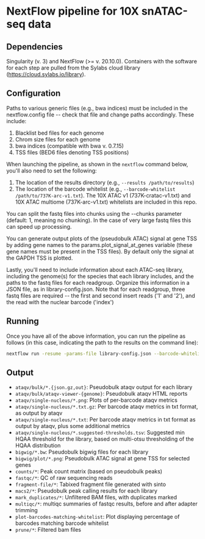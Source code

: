 # NextFlow pipeline for 10X snATAC-seq data

## Dependencies
Singularity (v. 3) and NextFlow (>= v. 20.10.0). Containers with the software for each step are pulled from the Sylabs cloud library (https://cloud.sylabs.io/library).


## Configuration
Paths to various generic files (e.g., bwa indices) must be included in the nextflow.config file -- check that file and change paths accordingly. These include:

1. Blacklist bed files for each genome
2. Chrom size files for each genome
3. bwa indices (compatible with bwa v. 0.7.15)
4. TSS files (BED6 files denoting TSS positions)

When launching the pipeline, as shown in the `nextflow` command below, you'll also need to set the following:

1. The location of the results directory (e.g., `--results /path/to/results`)
2. The location of the barcode whitelist (e.g., `--barcode-whitelist /path/to/737K-arc-v1.txt`). The 10X ATAC v1 (737K-cratac-v1.txt) and 10X ATAC multiome (737K-arc-v1.txt) whitelists are included in this repo.

You can split the fastq files into chunks using the --chunks parameter (default: 1, meaning no chunking). In the case of very large fastq files this can speed up processing.

You can generate output plots of the (pseudobulk ATAC) signal at gene TSS by adding gene names to the params.plot_signal_at_genes variable (these gene names must be present in the TSS files). By default only the signal at the GAPDH TSS is plotted.

Lastly, you'll need to include information about each ATAC-seq library, including the genome(s) for the species that each library includes, and the paths to the fastq files for each readgroup. Organize this information in a JSON file, as in library-config.json. Note that for each readgroup, three fastq files are required -- the first and second insert reads ('1' and '2'), and the read with the nuclear barcode ('index')

## Running
Once you have all of the above information, you can run the pipeline as follows (in this case, indicating the path to the results on the command line):

```bash
nextflow run -resume -params-file library-config.json --barcode-whitelist /path/to/737K-arc-v1.txt --results /path/to/results /path/to/main.nf
```

## Output
* `ataqv/bulk/*.{json.gz,out}`: Pseudobulk ataqv output for each library
* `ataqv/bulk/ataqv-viewer-{genome}`: Pseudobulk ataqv HTML reports
* `ataqv/single-nucleus/*.png`: Plots of per-barcode ataqv metrics
* `ataqv/single-nucleus/*.txt.gz`: Per barcode ataqv metrics in txt format, as output by ataqv
* `ataqv/single-nucleus/*.txt`: Per barcode ataqv metrics in txt format as output by ataqv, plus some additional metrics
* `ataqv/single-nucleus/*.suggested-thresholds.tsv`: Suggested min HQAA threshold for the library, based on multi-otsu thresholding of the HQAA distribution
* `bigwig/*.bw`: Pseudobulk bigwig files for each library
* `bigwig/plot/*.png`: Pseudobulk ATAC signal at gene TSS for selected genes
* `counts/*`: Peak count matrix (based on pseudobulk peaks)
* `fastqc/*`: QC of raw sequencing reads
* `fragment-file/*`: Tabixed fragment file generated with sinto
* `macs2/*`: Pseudobulk peak calling results for each library
* `mark_duplicates/*`: Unfiltered BAM files, with duplicates marked
* `multiqc/*`: multiqc summaries of fastqc results, before and after adapter trimming
* `plot-barcodes-matching-whitelist`: Plot displaying percentage of barcodes matching barcode whitelist
* `prune/*`: Filtered bam files
